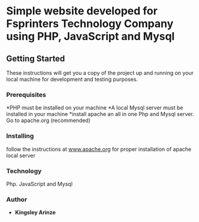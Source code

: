 # Simple website developed for Fsprinters Technology Company using PHP, JavaScript and Mysql

## Getting Started
These instructions will get you a copy of the project up and running on your local machine for development and testing purposes.

### Prerequisites
*PHP must be installed on your machine
*A local Mysql server must be installed in your machine
*install apache an all in one Php and Mysql server. Go to apache.org (recommended)

### Installing
follow the instructions at www.apache.org for proper installation of apache local server

### Technology
Php. JavaScript and Mysql

### Author
* **Kingsley Arinze**

